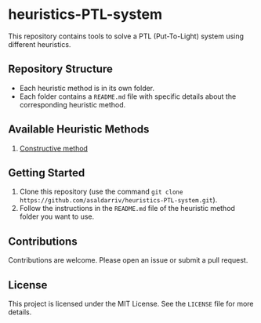 # heuristics-PTL-system
This repository contains tools to solve a PTL (Put-To-Light) system using different heuristics.

## Repository Structure

- Each heuristic method is in its own folder.
- Each folder contains a `README.md` file with specific details about the corresponding heuristic method.

## Available Heuristic Methods

1. [Constructive method](./constructive-method/README.md)

## Getting Started

1. Clone this repository (use the command `git clone https://github.com/asaldarriv/heuristics-PTL-system.git`).
2. Follow the instructions in the `README.md` file of the heuristic method folder you want to use.

## Contributions

Contributions are welcome. Please open an issue or submit a pull request.

## License

This project is licensed under the MIT License. See the `LICENSE` file for more details.


